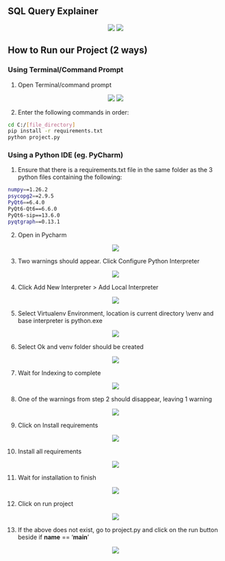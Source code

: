 ## SQL Query Explainer
<p align="center">
  <img src = https://github.com/karthikstar/SC3020_Project2/assets/22176064/335a6040-0df0-467f-9a7c-5d6db3385c65>
  
  <img src = https://github.com/karthikstar/SC3020_Project2/assets/22176064/5e71e270-a1cc-4bde-9910-09a60996ea52>
</p>

## How to Run our Project (2 ways)

### Using Terminal/Command Prompt
1. Open Terminal/command prompt

<p align="center">
<img src = https://github.com/karthikstar/SC3020_Project2/assets/22176064/8c4f8f18-e571-4ea7-b08d-ef69eb39fd84>

<img src = https://github.com/karthikstar/SC3020_Project2/assets/22176064/cce40d56-9545-470d-9298-d668015ed6e7>
</p>

2. Enter the following commands in order:
```sh
cd C:/[file_directory]
pip install -r requirements.txt
python project.py
```

### Using a Python IDE (eg. PyCharm)
1.	Ensure that there is a requirements.txt file in the same folder as the 3 python files containing the following:
```sh
numpy==1.26.2
psycopg2==2.9.5
PyQt6==6.4.0
PyQt6-Qt6==6.6.0
PyQt6-sip==13.6.0
pyqtgraph==0.13.1
```

2.	Open in Pycharm
<p align="center">
<img src = https://github.com/karthikstar/SC3020_Project2/assets/22176064/cab0d4ca-62dc-4950-ae4b-8d3484ea8f55>
</p>


3.	Two warnings should appear. Click Configure Python Interpreter
<p align="center">
<img src = https://user-images.githubusercontent.com/49341007/202510527-1cdf72ed-2617-4776-8930-6fc6fa16ffb4.png>
</p>


4.	Click Add New Interpreter > Add Local Interpreter
<p align="center">
<img src = https://user-images.githubusercontent.com/49341007/202510538-297c0729-3176-4d0f-86bb-05db3daa99a3.png>
</p>


5.	Select Virtualenv Environment, location is current directory \venv and base interpreter is python.exe
<p align="center">
<img src = https://user-images.githubusercontent.com/49341007/202510572-e6dd7eb3-0672-482f-ac39-ac8d07007459.png>
</p>


6.	Select Ok and venv folder should be created
<p align="center">
<img src = https://user-images.githubusercontent.com/49341007/202510596-4a0d2141-882c-4f39-ac0e-dd9714f70503.png>
</p>


7.	Wait for Indexing to complete
<p align="center">
<img src = https://user-images.githubusercontent.com/49341007/202510617-7159ca4a-e933-4cab-9236-667796b0ca80.png>
</p>


8.	One of the warnings from step 2 should disappear, leaving 1 warning
<p align="center">
<img src = https://user-images.githubusercontent.com/49341007/202510632-6cb394e4-7086-4fef-be12-1610de246df1.png>
</p>


9.	Click on Install requirements
<p align="center">
<img src = https://user-images.githubusercontent.com/49341007/202510640-3fc33701-54d6-418d-957e-e9ea4aa612f6.png>
</p>


10.	Install all requirements
<p align="center">
<img src = https://user-images.githubusercontent.com/49341007/202510659-2ecb6371-9b30-4ad9-9cc8-c9117a6ec2c2.png>
</p>


11.	Wait for installation to finish
<p align="center">
<img src = https://user-images.githubusercontent.com/49341007/202510674-3c91e3f0-84b0-45b7-8ee4-04a116c233f5.png>
</p>


12.	Click on run project
<p align="center">
<img src = https://user-images.githubusercontent.com/49341007/202510687-2fef0618-6001-472b-933b-8ff4ed9c1b27.png>
</p>


13.	If the above does not exist, go to project.py and click on the run button beside if __name__ == ‘__main__’
<p align="center">
<img src = https://user-images.githubusercontent.com/49341007/202510701-59a48822-3d18-4702-8b8d-37c3f3ac1c70.png>
</p>
